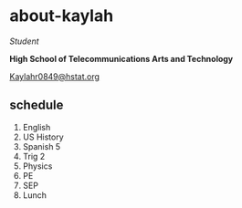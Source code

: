# about-kaylah

_Student_

**High School of Telecommunications Arts and Technology**

Kaylahr0849@hstat.org

## schedule
  <ol>
<li>English</li>
<li>US History</li>
<li>Spanish 5</li>
<li>Trig 2</li>
<li>Physics</li>
<li>PE</li>
<li>SEP</li>
<li>Lunch</li>
  <ol>

